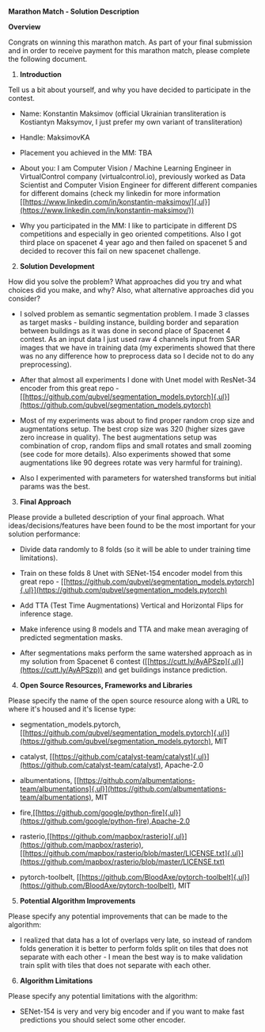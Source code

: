 **Marathon Match - Solution Description**

**Overview**

Congrats on winning this marathon match. As part of your final
submission and in order to receive payment for this marathon match,
please complete the following document.

1.  **Introduction**

Tell us a bit about yourself, and why you have decided to participate
in the contest.

-   Name: Konstantin Maksimov (official Ukrainian transliteration is
    Kostiantyn Maksymov, I just prefer my own variant of
    transliteration)

-   Handle: MaksimovKA

-   Placement you achieved in the MM: TBA

-   About you: I am Computer Vision / Machine Learning Engineer in
    VirtualControl company (virtualcontrol.io), previously worked as
    Data Scientist and Computer Vision Engineer for different
    different companies for different domains (check my linkedin for
    more information
    [[https://www.linkedin.com/in/konstantin-maksimov/]{.ul}](https://www.linkedin.com/in/konstantin-maksimov/))

-   Why you participated in the MM: I like to participate in different
    DS competitions and especially in geo oriented competitions. Also
    I got third place on spacenet 4 year ago and then failed on
    spacenet 5 and decided to recover this fail on new spacenet
    challenge.

2.  **Solution Development**

How did you solve the problem? What approaches did you try and what
choices did you make, and why? Also, what alternative approaches did
you consider?

-   I solved problem as semantic segmentation problem. I made 3 classes
    as target masks - building instance, building border and
    separation between buildings as it was done in second place of
    Spacenet 4 contest. As an input data I just used raw 4 channels
    input from SAR images that we have in training data (my
    experiments showed that there was no any difference how to
    preprocess data so I decide not to do any preprocessing).

-   After that almost all experiments I done with Unet model with
    ResNet-34 encoder from this great repo -
    [[https://github.com/qubvel/segmentation_models.pytorch]{.ul}](https://github.com/qubvel/segmentation_models.pytorch)

-   Most of my experiments was about to find proper random crop size and
    augmentations setup. The best crop size was 320 (higher sizes gave
    zero increase in quality). The best augmentations setup was
    combination of crop, random flips and small rotates and small
    zooming (see code for more details). Also experiments showed that
    some augmentations like 90 degrees rotate was very harmful for
    training).

-   Also I experimented with parameters for watershed transforms but
    initial params was the best.

3.  **Final Approach**

Please provide a bulleted description of your final approach. What
ideas/decisions/features have been found to be the most important for
your solution performance:

-   Divide data randomly to 8 folds (so it will be able to under
    training time limitations).

-   Train on these folds 8 Unet with SENet-154 encoder model from this
    great repo -
    [[https://github.com/qubvel/segmentation_models.pytorch]{.ul}](https://github.com/qubvel/segmentation_models.pytorch)

-   Add TTA (Test Time Augmentations) Vertical and Horizontal Flips for
    inference stage.

-   Make inference using 8 models and TTA and make mean averaging of
    predicted segmentation masks.

-   After segmentations maks perform the same watershed approach as in
    my solution from Spacenet 6 contest
    ([[https://cutt.ly/AyAPSzp]{.ul}](https://cutt.ly/AyAPSzp)) and
    get buildings instance prediction.

4.  **Open Source Resources, Frameworks and Libraries**

Please specify the name of the open source resource along with a URL
to where it's housed and it's license type:

-   segmentation_models.pytorch,[[https://github.com/qubvel/segmentation_models.pytorch]{.ul}](https://github.com/qubvel/segmentation_models.pytorch),
    MIT

-   catalyst,
    [[https://github.com/catalyst-team/catalyst]{.ul}](https://github.com/catalyst-team/catalyst),
    Apache-2.0

-   albumentations,
    [[https://github.com/albumentations-team/albumentations]{.ul}](https://github.com/albumentations-team/albumentations),
    MIT

-   fire,[[https://github.com/google/python-fire]{.ul}](https://github.com/google/python-fire),Apache-2.0

-   rasterio,[[https://github.com/mapbox/rasterio]{.ul}](https://github.com/mapbox/rasterio),
    [[https://github.com/mapbox/rasterio/blob/master/LICENSE.txt]{.ul}](https://github.com/mapbox/rasterio/blob/master/LICENSE.txt)

-   pytorch-toolbelt,
    [[https://github.com/BloodAxe/pytorch-toolbelt]{.ul}](https://github.com/BloodAxe/pytorch-toolbelt),
    MIT

5.  **Potential Algorithm Improvements**

Please specify any potential improvements that can be made to the
algorithm:

-   I realized that data has a lot of overlaps very late, so instead of
    random folds generation it is better to perform folds split on
    tiles that does not separate with each other - I mean the best way
    is to make validation train split with tiles that does not
    separate with each other.

6.  **Algorithm Limitations**

Please specify any potential limitations with the algorithm:

-   SENet-154 is very and very big encoder and if you want to make fast
    predictions you should select some other encoder.
